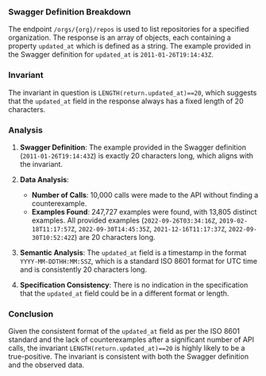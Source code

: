 ### Swagger Definition Breakdown
The endpoint `/orgs/{org}/repos` is used to list repositories for a specified organization. The response is an array of objects, each containing a property `updated_at` which is defined as a string. The example provided in the Swagger definition for `updated_at` is `2011-01-26T19:14:43Z`.

### Invariant
The invariant in question is `LENGTH(return.updated_at)==20`, which suggests that the `updated_at` field in the response always has a fixed length of 20 characters.

### Analysis
1. **Swagger Definition**: The example provided in the Swagger definition (`2011-01-26T19:14:43Z`) is exactly 20 characters long, which aligns with the invariant.

2. **Data Analysis**: 
   - **Number of Calls**: 10,000 calls were made to the API without finding a counterexample.
   - **Examples Found**: 247,727 examples were found, with 13,805 distinct examples. All provided examples (`2022-09-26T03:34:16Z`, `2019-02-18T11:17:57Z`, `2022-09-30T14:45:35Z`, `2021-12-16T11:17:37Z`, `2022-09-30T10:52:42Z`) are 20 characters long.

3. **Semantic Analysis**: The `updated_at` field is a timestamp in the format `YYYY-MM-DDTHH:MM:SSZ`, which is a standard ISO 8601 format for UTC time and is consistently 20 characters long.

4. **Specification Consistency**: There is no indication in the specification that the `updated_at` field could be in a different format or length.

### Conclusion
Given the consistent format of the `updated_at` field as per the ISO 8601 standard and the lack of counterexamples after a significant number of API calls, the invariant `LENGTH(return.updated_at)==20` is highly likely to be a true-positive. The invariant is consistent with both the Swagger definition and the observed data.
